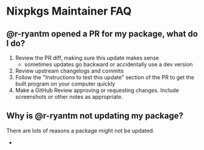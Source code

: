 # Nixpkgs Maintainer FAQ

## @r-ryantm opened a PR for my package, what do I do?
[opened pr]: #opened-pr

1. Review the PR diff, making sure this update makes sense
   - sometimes updates go backward or accidentally use a dev version
2. Review upstream changelogs and commits
3. Follow the "Instructions to test this update" section of the PR to get the built program on your computer quickly
4. Make a GitHub Review approving or requesting changes. Include screenshots or other notes as appropriate.

## Why is @r-ryantm not updating my package?
[no update]: #no-update

There are lots of reasons a package might not be updated.

*
